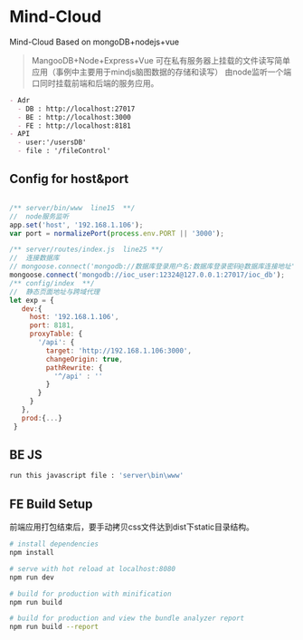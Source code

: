 # Mind-Cloud
Mind-Cloud Based on mongoDB+nodejs+vue

> MangooDB+Node+Express+Vue
可在私有服务器上挂载的文件读写简单应用（事例中主要用于mindjs脑图数据的存储和读写）
由node监听一个端口同时挂载前端和后端的服务应用。

```markdown
- Adr
  - DB : http://localhost:27017
  - BE : http://localhost:3000
  - FE : http://localhost:8181
- API
  - user:'/usersDB'
  - file : '/fileControl'
```

##  Config for host&port
```javascript

/** server/bin/www  line15  **/
//  node服务监听
app.set('host', '192.168.1.106');
var port = normalizePort(process.env.PORT || '3000');

/** server/routes/index.js  line25 **/
//  连接数据库
// mongoose.connect('mongodb://数据库登录用户名:数据库登录密码@数据库连接地址')
mongoose.connect('mongodb://ioc_user:12324@127.0.0.1:27017/ioc_db');
/** config/index  **/
//  静态页面地址与跨域代理
let exp = {
   dev:{
     host: '192.168.1.106',
     port: 8181, 
     proxyTable: {
       '/api': {    
         target: 'http://192.168.1.106:3000',
         changeOrigin: true,
         pathRewrite: {
           '^/api' : ''
         }
       }
     }
   },
   prod:{...}
 }


```

##  BE JS
```bash
run this javascript file : 'server\bin\www'
```

## FE Build Setup
前端应用打包结束后，要手动拷贝css文件达到dist下static目录结构。
``` bash
# install dependencies
npm install

# serve with hot reload at localhost:8080
npm run dev

# build for production with minification
npm run build

# build for production and view the bundle analyzer report
npm run build --report
```


